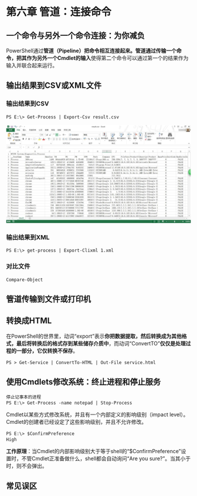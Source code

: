 # 第六章 管道：连接命令
## 一个命令与另外一个命令连接：为你减负
PowerShell通过**管道（Pipeline）**把命令相互连接起来。管道通过传输一个命令，把其**作为另外一个Cmdlet的输入**使得第二个命令可以通过第一个的结果作为输入并联合起来运行。
## 输出结果到CSV或XML文件
### 输出结果到CSV
```
PS E:\> Get-Process | Export-Csv result.csv
```
![CSV文件](https://github.com/poetlife/LearnPowershell/blob/master/pics/6_2.jpg)
### 输出结果到XML
```
PS E:\> get-process | Export-Clixml 1.xml
```
### 对比文件
```
Compare-Object
```
## 管道传输到文件或打印机
## 转换成HTML
在PowerShell的世界里，动词“export”表示**你把数据提取，然后转换成为其他格式，最后将转换后的格式存到某些储存介质中**，而动词“ConvertTO”**仅仅是处理过程的一部分，它仅转换不保存**。
```
PS > Get-Service | ConvertTo-HTML | Out-File service.html 
```
## 使用Cmdlets修改系统：终止进程和停止服务
```
停止记事本的进程
PS E:\> Get-Process -name notepad | Stop-Process
```
Cmdlet以某些方式修改系统，并且有一个内部定义的影响级别（impact level）。Cmdlet的创建者已经设定了这些影响级别，并且不允许修改。
```
PS E:\> $ConfirmPreference
High
```
**工作原理**：当Cmdlet的内部影响级别大于等于shell的“$ConfirmPreference”设置时，不管Cmdlet正准备做什么，shell都会自动询问“Are you sure?”。当其小于时，则不会弹出。
## 常见误区
